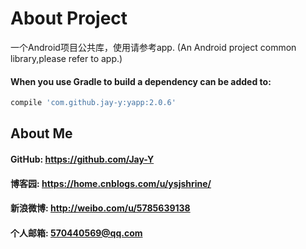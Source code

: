 # About Project
一个Android项目公共库，使用请参考app.
(An Android project common library,please refer to app.)
#### When you use Gradle to build a dependency can be added to:
```javascript
compile 'com.github.jay-y:yapp:2.0.6'
```
## About Me
#### GitHub: https://github.com/Jay-Y
#### 博客园: https://home.cnblogs.com/u/ysjshrine/
#### 新浪微博: http://weibo.com/u/5785639138
#### 个人邮箱: 570440569@qq.com
